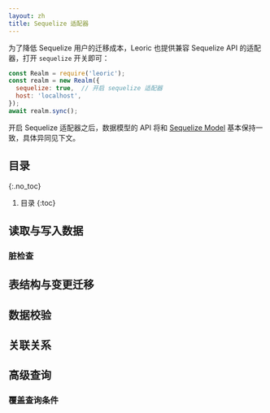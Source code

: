 ```yaml
---
layout: zh
title: Sequelize 适配器
---
```


为了降低 Sequelize 用户的迁移成本，Leoric 也提供兼容 Sequelize API 的适配器，打开 `sequelize` 开关即可：

```js
const Realm = require('leoric');
const realm = new Realm({
  sequelize: true,  // 开启 sequelize 适配器
  host: 'localhost',
});
await realm.sync();
```

开启 Sequelize 适配器之后，数据模型的 API 将和 [Sequelize Model](https://sequelize.org/master/class/lib/model.js~Model.html) 基本保持一致，具体异同见下文。

## 目录
{:.no_toc}

1. 目录
{:toc}

## 读取与写入数据

### 脏检查

## 表结构与变更迁移

## 数据校验

## 关联关系

## 高级查询

### 覆盖查询条件
